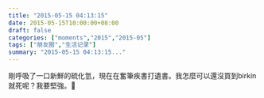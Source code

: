 ```yaml
---
title: "2015-05-15 04:13:15"
date: 2015-05-15T10:00:00+08:00
draft: false
categories: ["moments","2015","2015-05"]
tags: ["朋友圈","生活记录"]
summary: "2015-05-15 04:13:15..."
---
```


剛呼吸了一口新鮮的硫化氫，現在在奮筆疾書打遺書。我怎麼可以還沒買到birkin就死呢？我要堅強。💁

